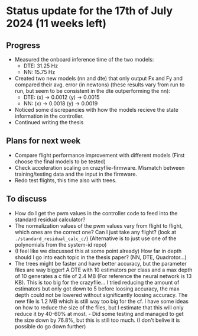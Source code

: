 # Status update for the 17th of July 2024 (11 weeks left)

## Progress
- Measured the onboard inference time of the two models:
    - DTE: 31.25 Hz
    - NN: 15.75 Hz
- Created two new models (nn and dte) that only output Fx and Fy and compared their avg. error (in newtons) (these results vary from run to run, but seem to be consistent in the dte outperforming the nn):
    - DTE: (x) -> 0.0012 (y) -> 0.0015
    - NN: (x) -> 0.0018 (y) -> 0.0019
- Noticed some discrepancies with how the models recieve the state information in the controller.
- Continued writing the thesis

## Plans for next week
- Compare flight performance improvement with different models (First choose the final models to be tested)
- Check acceleration scaling on crazyflie-firmware. Mismatch between training/testing data and the input in the firmware.
- Redo test flights, this time also with trees.

## To discuss
- How do I get the pwm values in the controller code to feed into the standard residual calculator?
- The normalization values of the pwm values vary from flight to flight, which ones are the correct one? Can I just take any flight? (look at `./standard_residual_calc_c/`) (Alternative is to just use one of the polynomials from the system-id repo)
- (I feel like we discussed this at some point already) How far in depth should I go into each topic in the thesis paper? (NN, DTE, Quadrotor...)
- The trees might be faster and have better accuracy, but the parameter files are way bigger! A DTE with 10 estimators per class and a max depth of 10 generates a c file of 2.4 MB (For reference the neural network is 13 KB). This is too big for the crazyflie... I tried reducing the amount of estimators but only got down to 5 before loosing accuracy, the max depth could not be lowered without significantly loosing accuracy. The new file is 1.2 MB which is still way too big for the cf. I have some ideas on how to reduce the size of the files, but I estimate that this will only reduce it by 40-60% at most. - Did some testing and managed to get the size down by 76.8%, but this is still too much. (I don't belive it is possible do go down further)
